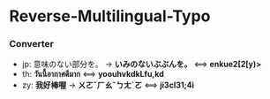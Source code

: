 # Reverse-Multilingual-Typo

### Converter
* jp: 意味のない部分を。 -> **いみのないぶぶんを。** <==> **enkue2[2[y)>**
* th: **วันนี้อากาศดีมาก** <==> **yoouhvkdkLfu,kd**
* zy: **我好棒喔** -> **ㄨㄛˇㄏㄠˇㄅㄤˋㄛ** <==> **ji3cl31;4i**